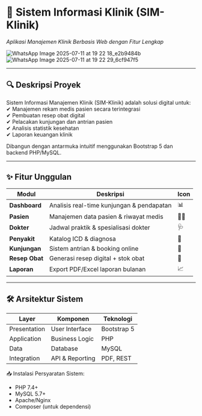 # 🏥 Sistem Informasi Klinik (SIM-Klinik)  
*Aplikasi Manajemen Klinik Berbasis Web dengan Fitur Lengkap*  

![WhatsApp Image 2025-07-11 at 19 22 18_e2b9484b](https://github.com/user-attachments/assets/1c11c8ae-6039-4c9b-9876-eed4bcc615e9)
![WhatsApp Image 2025-07-11 at 19 22 29_6cf947f5](https://github.com/user-attachments/assets/c991e352-041b-4d54-98de-5e028b247fae)


---

## 🔍 **Deskripsi Proyek**  
Sistem Informasi Manajemen Klinik (SIM-Klinik) adalah solusi digital untuk:  
✔ Manajemen rekam medis pasien secara terintegrasi  
✔ Pembuatan resep obat digital  
✔ Pelacakan kunjungan dan antrian pasien  
✔ Analisis statistik kesehatan  
✔ Laporan keuangan klinik  

Dibangun dengan antarmuka intuitif menggunakan Bootstrap 5 dan backend PHP/MySQL.

---

## ✨ **Fitur Unggulan**  
| Modul | Deskripsi | Icon |
|-------|-----------|------|
| **Dashboard** | Analisis real-time kunjungan & pendapatan | 📊 |
| **Pasien** | Manajemen data pasien & riwayat medis | 👨‍⚕️ |
| **Dokter** | Jadwal praktik & spesialisasi dokter | 🩺 |
| **Penyakit** | Katalog ICD & diagnosa | 🦠 |
| **Kunjungan** | Sistem antrian & booking online | 📅 |
| **Resep Obat** | Generasi resep digital + stok obat | 💊 |
| **Laporan** | Export PDF/Excel laporan bulanan | 📈 |

---

## 🛠 Arsitektur Sistem

| Layer        | Komponen          | Teknologi    |
|--------------|-------------------|-------------|
| Presentation | User Interface    | Bootstrap 5 |
| Application  | Business Logic    | PHP         |
| Data         | Database          | MySQL       |
| Integration  | API & Reporting   | PDF, REST   |

📥 Instalasi
Persyaratan Sistem:
- PHP 7.4+
- MySQL 5.7+
- Apache/Nginx
- Composer (untuk dependensi)


